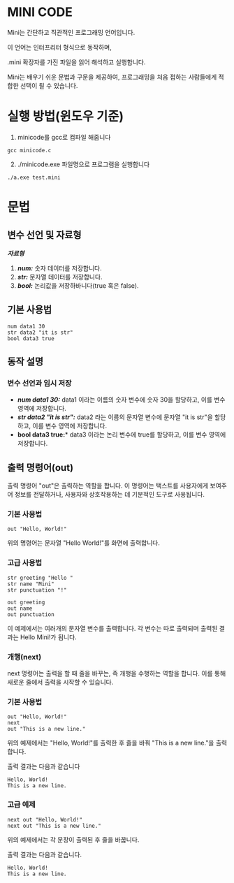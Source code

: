 # MINI CODE

Mini는 간단하고 직관적인 프로그래밍 언어입니다.

이 언어는 인터프리터 형식으로 동작하며,

.mini 확장자를 가진 파일을 읽어 해석하고 실행합니다.

Mini는 배우기 쉬운 문법과 구문을 제공하여, 프로그래밍을 처음 접하는 사람들에게 적합한 선택이 될 수 있습니다.

# 실행 방법(윈도우 기준)
1. minicode를 gcc로 컴파일 해줍니다
```
gcc minicode.c
```
2. ./minicode.exe 파일명으로 프로그램을 실행합니다
```
./a.exe test.mini
```

# 문법

## 변수 선언 및 자료형
***자료형***
1. ***num:*** 숫자 데이터를 저장합니다.
2. ***str:*** 문자열 데이터를 저장합니다.
3. ***bool:*** 논리값을 저장하바니다(true 혹은 false).

## 기본 사용법
```
num data1 30
str data2 "it is str"
bool data3 true
```
## 동작 설명
### 변수 선언과 임시 저장
- ***num data1 30:*** data1 이라는 이름의 숫자 변수에 숫자 30을 할당하고, 이를 변수 영역에 저장합니다. 
- ***str data2 "it is str":*** data2 라는 이름의 문자열 변수에 문자열 "it is str"을 할당하고, 이를 변수 영역에 저장합니다.
- **bool data3 true:*** data3 이라는 논리 변수에 true를 할당하고, 이를 변수 영역에 저장합니다.



## 출력 명령어(out)
출력 명령어 "out"은 출력하는 역할을 합니다. 이 명령어는 택스트를 사용자에게 보여주어 정보를 전달하거나, 사용자와 상호작용하는 데 기분적인 도구로 사용됩니다.

### 기본 사용법
```
out "Hello, World!"
```
위의 명령어는 문자열 "Hello World!"를 화면에 출력합니다.

### 고급 사용법
```
str greeting "Hello "
str name "Mini"
str punctuation "!"

out greeting
out name
out punctuation
```
이 예제에서는 여러개의 문자열 변수를 출력합니다. 각 변수는 따로 출력되며 출력된 결과는 Hello Mini!가 됩니다.

### 개행(next)
next 명령어는 출력을 할 때 줄을 바꾸는, 즉 개행을 수행하는 역할을 합니다. 이를 통해 새로운 줄에서 출력을 시작할 수 있습니다.

### 기본 사용법
```
out "Hello, World!"
next
out "This is a new line."
```
위의 예제에서는 "Hello, World!"를 출력한 후 줄을 바꿔 "This is a new line."을 출력합니다.

출력 결과는 다음과 같습니다
```
Hello, World!
This is a new line.
```

### 고급 예제
```
next out "Hello, World!"
next out "This is a new line."
```
위의 예제에서는 각 문장이 출력된 후 줄을 바꿉니다.

출력 결과는 다음과 같습니다.
```
Hello, World!
This is a new line.
```